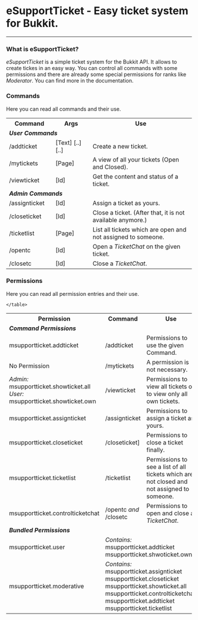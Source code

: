 <h1>eSupportTicket - Easy ticket system for Bukkit.</h1><hr />
<h3>What is eSupportTicket?</h3>
<p>
	<i>eSupportTicket</i> is a simple ticket system for the Bukkit API. It allows
	to create tickes in an easy way. You can control all commands with some
	permissions and there are already some special permissions for ranks like
	<i>Moderator</i>. You can find more in the documentation.
</p>
<h3>Commands</h3>
<p>
	Here you can read all commands and their use.
	<br />
	<table width="80%" style="border-color: black;">
		<tr>
			<th width="25%">Command</th>
			<th width="20%">Args</th>
			<th width="55%">Use</th>
		</tr>
		<tr><td colspan="3"><i><b>User Commands</b></i></td></tr>
		<tr style="align: left;">
			<td>/addticket</td>
			<td>[Text] [..] [..]</td>
			<td>Create a new ticket.</td>
		</tr>
		<tr style="align: left;">
			<td>/mytickets</td>
			<td>[Page]</td>
			<td>A view of all your tickets (Open and Closed).</td>
		</tr>
		<tr style="align: left;">
			<td>/viewticket</td>
			<td>[Id]</td>
			<td>Get the content and status of a ticket.</td>
		</tr>
		<tr><td colspan="3"><i><b>Admin Commands</b></i></td></tr>
		<tr style="align: left;">
			<td>/assignticket</td>
			<td>[Id]</td>
			<td>Assign a ticket as yours.</td>
		</tr>
		<tr style="align: left;">
			<td>/closeticket</td>
			<td>[Id]</td>
			<td>Close a ticket. (After that, it is not available anymore.)</td>
		</tr>
		<tr style="align: left;">
			<td>/ticketlist</td>
			<td>[Page]</td>
			<td>List all tickets which are open and not assigned to someone.</td>
		</tr>		
		<tr style="align: left;">
			<td>/opentc</td>
			<td>[Id]</td>
			<td>Open a <i>TicketChat</i> on the given ticket.</td>
		</tr>
		<tr style="align: left;">
			<td>/closetc</td>
			<td>[Id]</td>
			<td>Close a <i>TicketChat</i>.</td>
		</tr>
	</table>
</p><p>
<h3>Permissions</h3>
	Here you can read all permission entries and their use.
	<table width="80%" style="border-color: black;">
		<tr>
			<th width="25%">Permission</th>
			<th width="20%">Command</th>
			<th width="65%">Use</th>
		</tr>
		<tr><td colspan="3"><i><b>Command Permissions</b></i></td></tr>
		<tr style="align: left;">
			<td>msupportticket.addticket</td>
			<td>/addticket</td>
			<td>Permissions to use the given Command.</td>
		</tr>
		<tr style="align: left;">
			<td>No Permission</td>
			<td>/mytickets</td>
			<td>A permission is not necessary.</td>
		</tr>
		<tr style="align: left;">
			<td>
				<i>Admin: </i>msupportticket.showticket.all<br />
				<i>User: </i>msupportticket.showticket.own
			</td>
			<td>/viewticket</td>
			<td>Permissions to view all tickets or to view only all own tickets.</td>
		</tr>
		<tr style="align: left;">
			<td>msupportticket.assignticket</td>
			<td>/assignticket</td>
			<td>Permissions to assign a ticket as yours.</td>
		</tr>
		<tr style="align: left;">
			<td>msupportticket.closeticket</td>
			<td>/closeticket]</td>
			<td>Permissions to close a ticket finally.</td>
		</tr>
		<tr style="align: left;">
			<td>msupportticket.ticketlist</td>
			<td>/ticketlist</td>
			<td>Permissions to see a list of all tickets which are not closed and not assigned to someone.</td>
		</tr>		
		<tr style="align: left;">
			<td>msupportticket.controlticketchat</td>
			<td>/opentc <i>and</i> /closetc</td>
			<td>Permissions to open and close a <i>TicketChat</i>.</td>
		</tr>
		<tr><td colspan="3"><i><b>Bundled Permissions</b></i></td></tr>
		<tr style="align: left;">
			<td>msupportticket.user</td>
			<td colspan="2"><i>Contains:</i> <br />msupportticket.addticket <br />
      msupportticket.shwoticket.own</td>
		</tr>
		<tr style="align: left;">
			<td>msupportticket.moderative</td>
			<td colspan="2"><i>Contains:</i> <br />msupportticket.assignticket <br />
      msupportticket.closeticket<br />
      msupportticket.showticket.all<br />
      msupportticket.controlticketchat<br />
      msupportticket.addticket<br />
      msupportticket.ticketlist<br /></td>
		</tr>
		
		
	</table>
</p>
